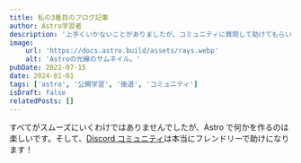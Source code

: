 ```yaml
---
title: 私の3番目のブログ記事
author: Astro学習者
description: '上手くいかないことがありましたが、コミュニティに質問して助けてもらいました！'
image:
    url: 'https://docs.astro.build/assets/rays.webp'
    alt: 'Astroの光線のサムネイル。'
pubDate: 2022-07-15
date: 2024-01-01
tags: ['astro', '公開学習', '後退', 'コミュニティ']
isDraft: false
relatedPosts: []
---
```


すべてがスムーズにいくわけではありませんでしたが、Astro で何かを作るのは楽しいです。そして、[Discord コミュニティ](https://astro.build/chat)は本当にフレンドリーで助けになります！
